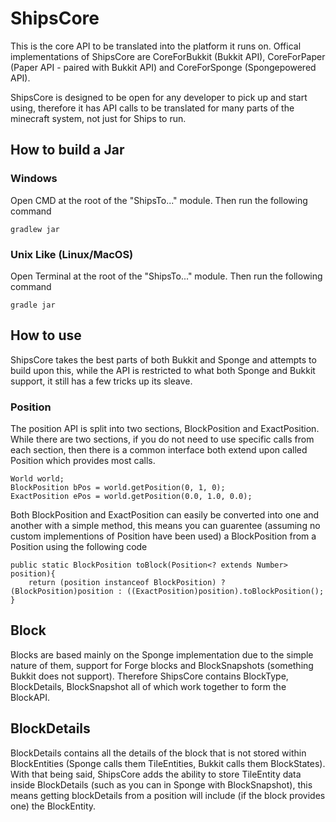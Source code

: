 # ShipsCore

This is the core API to be translated into the platform it runs on. Offical implementations of ShipsCore are
CoreForBukkit (Bukkit API), CoreForPaper (Paper API - paired with Bukkit API) and CoreForSponge (Spongepowered API).

ShipsCore is designed to be open for any developer to pick up and start using, therefore it has API calls to be
translated for many parts of the minecraft system, not just for Ships to run.

## How to build a Jar

### Windows

Open CMD at the root of the "ShipsTo..." module. Then run the following command

```gradlew jar```

### Unix Like (Linux/MacOS)

Open Terminal at the root of the "ShipsTo..." module. Then run the following command

```gradle jar```

## How to use

ShipsCore takes the best parts of both Bukkit and Sponge and attempts to build upon this, while the API is restricted to
what both Sponge and Bukkit support, it still has a few tricks up its sleave.

### Position

The position API is split into two sections, BlockPosition and ExactPosition. While there are two sections, if you do
not need to use specific calls from each section, then there is a common interface both extend upon called Position
which provides most calls.

    World world;
    BlockPosition bPos = world.getPosition(0, 1, 0);
    ExactPosition ePos = world.getPosition(0.0, 1.0, 0.0);

Both BlockPosition and ExactPosition can easily be converted into one and another with a simple method, this means you
can guarentee (assuming no custom implementions of Position have been used) a BlockPosition from a Position using the
following code

    public static BlockPosition toBlock(Position<? extends Number> position){
        return (position instanceof BlockPosition) ? (BlockPosition)position : ((ExactPosition)position).toBlockPosition();
    }

## Block

Blocks are based mainly on the Sponge implementation due to the simple nature of them, support for Forge blocks and
BlockSnapshots (something Bukkit does not support). Therefore ShipsCore contains BlockType, BlockDetails, BlockSnapshot
all of which work together to form the BlockAPI.

## BlockDetails

BlockDetails contains all the details of the block that is not stored within BlockEntities (Sponge calls them
TileEntities, Bukkit calls them BlockStates). With that being said, ShipsCore adds the ability to store TileEntity data
inside BlockDetails (such as you can in Sponge with BlockSnapshot), this means getting blockDetails from a position will
include (if the block provides one) the BlockEntity. 

